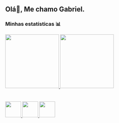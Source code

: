 ## Olá👋, Me chamo Gabriel.
### Minhas estatísticas 📊

 <div>
  <a href="https://github.com/WillamiFerreira">
  <img height="170em" src="https://github-readme-stats.vercel.app/api?username=willamiferreira&show_icons=true&theme=gotham&include_all_commits=true&count_private=true"/>
  <img height="170em" src="https://github-readme-stats.vercel.app/api/top-langs/?username=willamiferreira&layout=compact&langs_count=16&theme=gotham"/>
</div>
 
 #
 <div>
  <img width="50px" height="50px" src="https://cdn.jsdelivr.net/gh/devicons/devicon/icons/html5/html5-original.svg"/>
  <img width="50px" height="50px" src="https://cdn.jsdelivr.net/gh/devicons/devicon/icons/css3/css3-original.svg" />
  <img width="50px" height="50px" src="https://cdn.jsdelivr.net/gh/devicons/devicon/icons/javascript/javascript-original.svg" />
 </div>
